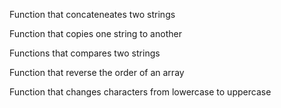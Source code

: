 Function that concateneates two strings

Function that copies one string to another

Functions that compares two strings

Function that reverse the order of an array

Function that changes characters from lowercase to uppercase

